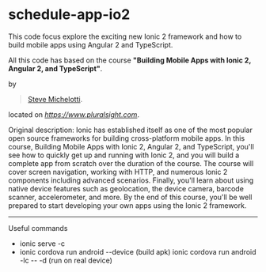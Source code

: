 # schedule-app-io2

This code focus explore the exciting new Ionic 2 framework and how to build mobile apps using Angular 2 and TypeScript.

All this code has based on the course **"Building Mobile Apps with Ionic 2, Angular 2, and TypeScript"**.

by 
> [Steve Michelotti](http://stevemichelotti.com/).

located on *https://www.pluralsight.com*.

Original description:
Ionic has established itself as one of the most popular open source frameworks for building cross-platform mobile apps. 
In this course, Building Mobile Apps with Ionic 2, Angular 2, and TypeScript, you'll see how to quickly get up and running with Ionic 2, 
and you will build a complete app from scratch over the duration of the course. The course will cover screen navigation, 
working with HTTP, and numerous Ionic 2 components including advanced scenarios. Finally, 
you'll learn about using native device features such as geolocation, the device camera, barcode scanner, accelerometer, and more. 
By the end of this course, you'll be well prepared to start developing your own apps using the Ionic 2 framework.

------------------
Useful  commands
 - ionic serve -c
 - ionic cordova run android --device (build apk)
 ionic cordova run android -lc -- -d (run on real device)



